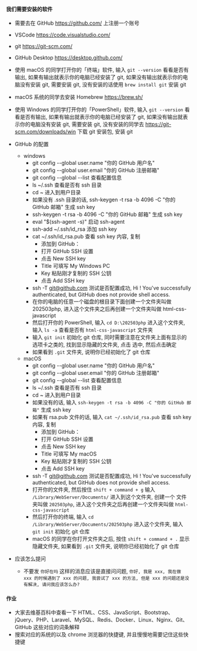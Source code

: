 #### 我们需要安装的软件

- 需要去在 GitHub https://github.com/ 上注册一个账号
- VSCode https://code.visualstudio.com/
- git https://git-scm.com/
- GitHub Desktop https://desktop.github.com/

- 使用 macOS 的同学打开你的「终端」软件, 输入 `git --version` 看看是否有输出, 如果有输出就表示你的电脑已经安装了 git,
  如果没有输出就表示你的电脑没有安装 git, 需要安装 git, 没有安装的话使用 `brew install git` 安装 git
- macOS 系统的同学去安装 Homebrew https://brew.sh/

- 使用 Windows 的同学打开你的「PowerShell」软件, 输入 `git --version` 看看是否有输出, 如果有输出就表示你的电脑已经安装了
  git, 如果没有输出就表示你的电脑没有安装 git, 需要安装 git, 没有安装的同学去 https://git-scm.com/downloads/win 下载 git
  安装包, 安装 git

- GitHub 的配置
    - windows
        - git config --global user.name "你的 GitHub 用户名"
        - git config --global user.email "你的 GitHub 注册邮箱"
        - git config --global --list 查看配置信息
        - ls ~/.ssh 查看是否有 ssh 目录
        - cd ~ 进入到用户目录
        - 如果没有 .ssh 目录的话, ssh-keygen -t rsa -b 4096 -C "你的 GitHub 邮箱" 生成 ssh key
        - ssh-keygen -t rsa -b 4096 -C "你的 GitHub 邮箱" 生成 ssh key
        - eval "$(ssh-agent -s)" 启动 ssh-agent
        - ssh-add ~/.ssh/id_rsa 添加 ssh key
        - cat ~/.ssh/id_rsa.pub 查看 ssh key 内容, 复制
            - 添加到 GitHub：
            - 打开 GitHub SSH 设置
            - 点击 New SSH key
            - Title 可填写 My Windows PC
            - Key 粘贴刚才复制的 SSH 公钥
            - 点击 Add SSH key
        - ssh -T git@github.com 测试是否配置成功, Hi <your-username>! You've successfully authenticated, but GitHub does
          not
          provide shell access.
        - 在你的电脑的任意一个磁盘的根目录下面创建一个文件夹叫做 202503php, 进入这个文件夹之后再创建一个文件夹叫做
          html-css-javascript
        - 然后打开你的 PowerShell, 输入 `cd D:\202503php` 进入这个文件夹, 输入 `ls -a` 查看是否有 `html-css-javascript`
          文件夹
        - 输入 `git init` 初始化 git 仓库, 同时需要注意在文件夹上面有显示的选项卡之类的, 找到显示隐藏的文件夹, 点击
          选中, 然后点击确定
        - 如果看到 `.git` 文件夹, 说明你已经初始化了 git 仓库
    - macOS
        - git config --global user.name "你的 GitHub 用户名"
        - git config --global user.email "你的 GitHub 注册邮箱"
        - git config --global --list 查看配置信息
        - ls ~/.ssh 查看是否有 ssh 目录
        - cd ~ 进入到用户目录
        - 如果没有的话, 输入 `ssh-keygen -t rsa -b 4096 -C "你的 GitHub 邮箱"` 生成 ssh key
        - 如果有 rsa.pub 文件的话, 输入 `cat ~/.ssh/id_rsa.pub` 查看 ssh key 内容, 复制
            - 添加到 GitHub：
            - 打开 GitHub SSH 设置
            - 点击 New SSH key
            - Title 可填写 My macOS
            - Key 粘贴刚才复制的 SSH 公钥
            - 点击 Add SSH key
        - ssh -T git@github.com 测试是否配置成功, Hi <your-username>! You've successfully authenticated, but GitHub does
          not
          provide shell access.
        - 打开你的文件夹, 然后按住 `shift + command + g` 输入 `/Library/WebServer/Documents/` 进入到这个文件夹, 创建一个
          文件夹叫做 `202503php`, 进入这个文件夹之后再创建一个文件夹叫做 `html-css-javascript`
        - 然后打开你的终端, 输入 `cd /Library/WebServer/Documents/202503php` 进入这个文件夹, 输入 `git init` 初始化 git
          仓库
        - macOS 的同学在你打开文件夹之后, 按住 `shift + command + .` 显示隐藏文件夹, 如果看到 `.git` 文件夹, 说明你已经初始化了
          git 仓库
- 应该怎么提问
    - 不要发 `你好在吗`
      这样的消息应该是直接问问题, `你好, 我是 xxx, 我在做 xxx 的时候遇到了 xxx 的问题, 我尝试了 xxx 的方法, 但是 xxx 的问题还是没有解决, 请问我应该怎么办?`

#### 作业

- 大家去维基百科中查看一下 HTML、CSS、JavaScript、Bootstrap、jQuery、PHP、Laravel、MySQL、Redis、Docker、Linux、Nginx、Git、GitHub 这些对应的词条解释
- 搜索对应的系统的以及 chrome 浏览器的快捷键, 并且慢慢地需要记住这些快捷键
